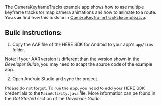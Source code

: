 The CameraKeyframeTracks example app shows how to use multiple keyframe tracks for map camera animations and how to animate to a route. You can find how this is done in [CameraKeyframeTracksExample.java](app/src/main/java/com/here/camerakeyframetracks/CameraKeyframeTracksExample.java).

Build instructions:
-------------------

1) Copy the AAR file of the HERE SDK for Android to your app's `app/libs` folder.

Note: If your AAR version is different than the version shown in the _Developer Guide_, you may need to adapt the source code of the example app.

2) Open Android Studio and sync the project.

Please do not forget: To run the app, you need to add your HERE SDK credentials to the `MainActivity.java` file. More information can be found in the _Get Started_ section of the _Developer Guide_.
